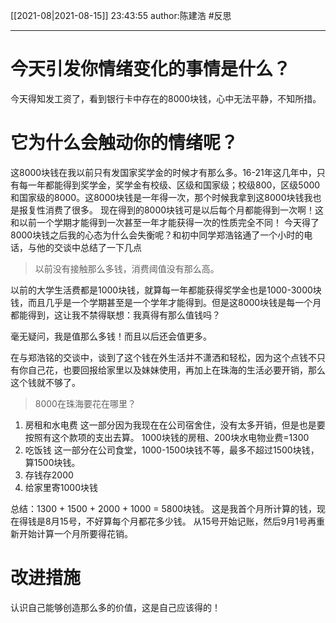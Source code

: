 [[2021-08|2021-08-15]]
23:43:55
author:陈建浩
#反思

--- 
# 今天引发你情绪变化的事情是什么？
今天得知发工资了，看到银行卡中存在的8000块钱，心中无法平静，不知所措。

# 它为什么会触动你的情绪呢？
这8000块钱在我以前只有发国家奖学金的时候才有那么多。16-21年这几年中，只有每一年都能得到奖学金，奖学金有校级、区级和国家级；校级800，区级5000和国家级的8000。这8000块钱是一年得一次，那个时候我拿到这8000块钱我也是报复性消费了很多。
现在得到的8000块钱可是以后每个月都能得到一次啊！这和以前一个学期才能得到一次甚至一年才能获得一次的性质完全不同！
今天得了8000块钱之后我的心态为什么会失衡呢？和初中同学郑浩铭通了一个小时的电话，与他的交谈中总结了一下几点
> 以前没有接触那么多钱，消费阈值没有那么高。

以前的大学生活费都是1000块钱，就算每一年都能获得奖学金也是1000-3000块钱，而且几乎是一个学期甚至是一个学年才能得到。但是这8000块钱是每一个月都能得到，这让我不禁得联想：我真得有那么值钱吗？

毫无疑问，我是值那么多钱！而且以后还会值更多。

在与郑浩铭的交谈中，谈到了这个钱在外生活并不潇洒和轻松，因为这个点钱不只有你自己花，也要回报给家里以及妹妹使用，再加上在珠海的生活必要开销，那么这个钱就不够了。

> 8000在珠海要花在哪里？

1. 房租和水电费
这一部分因为我现在在公司宿舍住，没有太多开销，但是也是要按照有这个款项的支出去算。
1000块钱的房租、200块水电物业费=1300
2. 吃饭钱
这一部分在公司食堂，1000-1500块钱不等，最多不超过1500块钱，算1500块钱。
3. 存钱存2000
4. 给家里寄1000块钱

总结：1300 + 1500 + 2000 + 1000 = 5800块钱。
这是我首个月所计算的钱，现在得钱是8月15号，不好算每个月都花多少钱。
从15号开始记账，然后9月1号再重新开始计算一个月所要得花销。

# 改进措施

认识自己能够创造那么多的价值，这是自己应该得的！

